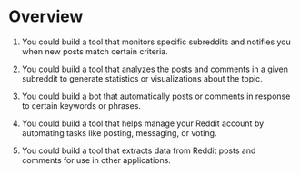 # Overview
      
1. You could build a tool that monitors specific subreddits and notifies you when new posts match certain criteria.

2. You could build a tool that analyzes the posts and comments in a given subreddit to generate statistics or visualizations about the topic.

3. You could build a bot that automatically posts or comments in response to certain keywords or phrases.

4. You could build a tool that helps manage your Reddit account by automating tasks like posting, messaging, or voting.

5. You could build a tool that extracts data from Reddit posts and comments for use in other applications.
